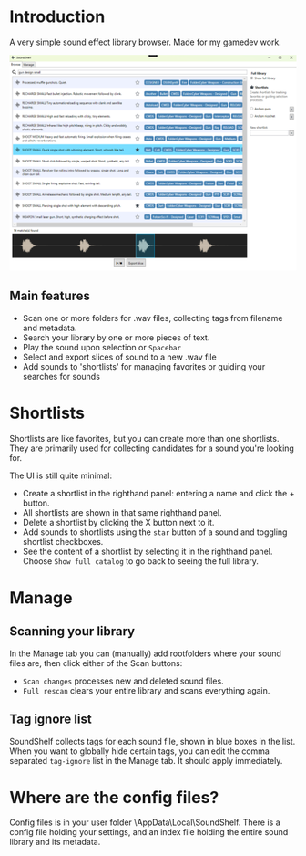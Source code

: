 

# Introduction

A very simple sound effect library browser. Made for my gamedev work.

![screenshot](https://github.com/thomasvt/SoundShelf/blob/master/Screenshot.png)

## Main features

* Scan one or more folders for .wav files, collecting tags from filename and metadata.
* Search your library by one or more pieces of text.
* Play the sound upon selection or `Spacebar`
* Select and export slices of sound to a new .wav file
* Add sounds to 'shortlists' for managing favorites or guiding your searches for sounds


# Shortlists

Shortlists are like favorites, but you can create more than one shortlists. They are primarily used for collecting candidates for a sound you're looking for.

The UI is still quite minimal:

* Create a shortlist in the righthand panel: entering a name and click the + button.
* All shortlists are shown in that same righthand panel.
* Delete a shortlist by clicking the X button next to it.
* Add sounds to shortlists using the `star` button of a sound and toggling shortlist checkboxes.
* See the content of a shortlist by selecting it in the righthand panel. Choose `Show full catalog` to go back to seeing the full library.

# Manage

## Scanning your library

In the Manage tab you can (manually) add rootfolders where your sound files are, then click either of the Scan buttons:

* `Scan changes` processes new and deleted sound files.
* `Full rescan` clears your entire library and scans everything again.

## Tag ignore list

SoundShelf collects tags for each sound file, shown in blue boxes in the list. When you want to globally hide certain tags, you can edit the comma separated `tag-ignore` list in the Manage tab. It should apply immediately.

# Where are the config files?

Config files is in your user folder \AppData\Local\SoundShelf. There is a config file holding your settings, and an index file holding the entire sound library and its metadata.
